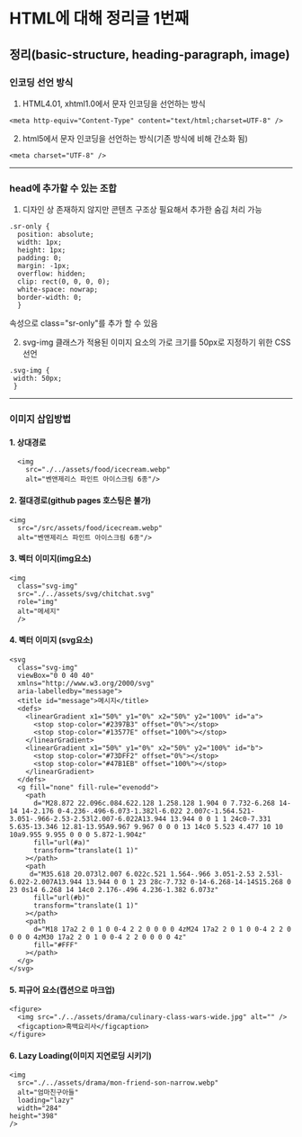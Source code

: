 # HTML에 대해 정리글 1번째

## 정리(basic-structure, heading-paragraph, image)

### 인코딩 선언 방식

1. HTML4.01, xhtml1.0에서 문자 인코딩을 선언하는 방식

```
<meta http-equiv="Content-Type" content="text/html;charset=UTF-8" />
```

2. html5에서 문자 인코딩을 선언하는 방식(기존 방식에 비해 간소화 됨)

```
<meta charset="UTF-8" />
```

---

### head에 추가할 수 있는 조합

1. 디자인 상 존재하지 않지만 콘텐츠 구조상 필요해서 추가한 숨김 처리 가능

```
.sr-only {
  position: absolute;
  width: 1px;
  height: 1px;
  padding: 0;
  margin: -1px;
  overflow: hidden;
  clip: rect(0, 0, 0, 0);
  white-space: nowrap;
  border-width: 0;
  }
```

속성으로 class="sr-only"를 추가 할 수 있음

2.  svg-img 클래스가 적용된 이미지 요소의 가로 크기를 50px로 지정하기 위한 CSS 선언

```
.svg-img {
 width: 50px;
 }
```

---

### 이미지 삽입방법

#### 1. 상대경로

```
  <img
    src="./../assets/food/icecream.webp"
    alt="벤앤제리스 파인트 아이스크림 6종"/>
```

#### 2. 절대경로(github pages 호스팅은 불가)

```
<img
  src="/src/assets/food/icecream.webp"
  alt="벤앤제리스 파인트 아이스크림 6종"/>
```

#### 3. 벡터 이미지(img요소)

```
<img
  class="svg-img"
  src="./../assets/svg/chitchat.svg"
  role="img"
  alt="메세지"
  />
```

#### 4. 벡터 이미지 (svg요소)

```
<svg
  class="svg-img"
  viewBox="0 0 40 40"
  xmlns="http://www.w3.org/2000/svg"
  aria-labelledby="message">
  <title id="message">메시지</title>
  <defs>
    <linearGradient x1="50%" y1="0%" x2="50%" y2="100%" id="a">
      <stop stop-color="#2397B3" offset="0%"></stop>
      <stop stop-color="#13577E" offset="100%"></stop>
    </linearGradient>
    <linearGradient x1="50%" y1="0%" x2="50%" y2="100%" id="b">
      <stop stop-color="#73DFF2" offset="0%"></stop>
      <stop stop-color="#47B1EB" offset="100%"></stop>
    </linearGradient>
  </defs>
  <g fill="none" fill-rule="evenodd">
    <path
      d="M28.872 22.096c.084.622.128 1.258.128 1.904 0 7.732-6.268 14-14 14-2.176 0-4.236-.496-6.073-1.382l-6.022 2.007c-1.564.521-3.051-.966-2.53-2.53l2.007-6.022A13.944 13.944 0 0 1 1 24c0-7.331 5.635-13.346 12.81-13.95A9.967 9.967 0 0 0 13 14c0 5.523 4.477 10 10 10a9.955 9.955 0 0 0 5.872-1.904z"
      fill="url(#a)"
      transform="translate(1 1)"
    ></path>
    <path
     d="M35.618 20.073l2.007 6.022c.521 1.564-.966 3.051-2.53 2.53l-6.022-2.007A13.944 13.944 0 0 1 23 28c-7.732 0-14-6.268-14-14S15.268 0 23 0s14 6.268 14 14c0 2.176-.496 4.236-1.382 6.073z"
      fill="url(#b)"
      transform="translate(1 1)"
    ></path>
    <path
      d="M18 17a2 2 0 1 0 0-4 2 2 0 0 0 0 4zM24 17a2 2 0 1 0 0-4 2 2 0 0 0 0 4zM30 17a2 2 0 1 0 0-4 2 2 0 0 0 0 4z"
      fill="#FFF"
    ></path>
  </g>
</svg>
```

#### 5. 피규어 요소(캡션으로 마크업)

```
<figure>
  <img src="./../assets/drama/culinary-class-wars-wide.jpg" alt="" />
  <figcaption>흑백요리사</figcaption>
</figure>
```

#### 6. Lazy Loading(이미지 지연로딩 시키기)

```
<img
  src="./../assets/drama/mon-friend-son-narrow.webp"
  alt="엄마친구아들"
  loading="lazy"
  width="284"
height="398"
/>
```
